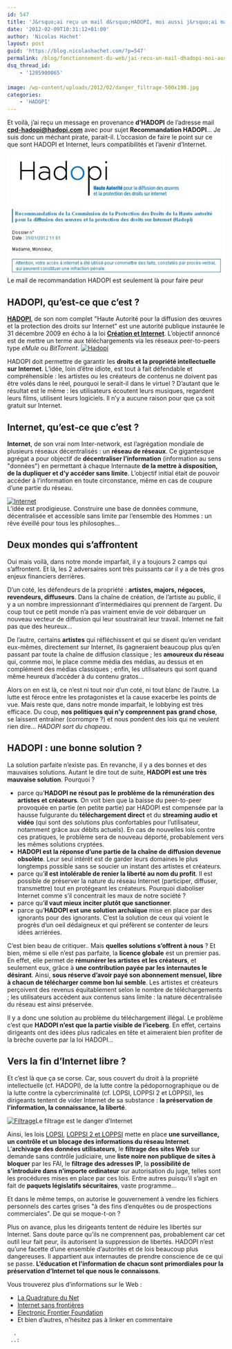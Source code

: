 ```yaml
---
id: 547
title: 'J&rsquo;ai reçu un mail d&rsquo;HADOPI, moi aussi j&rsquo;ai ma recommandation&#8230;'
date: '2012-02-09T10:31:12+01:00'
author: 'Nicolas Hachet'
layout: post
guid: 'https://blog.nicolashachet.com/?p=547'
permalink: /blog/fonctionnement-du-web/jai-recu-un-mail-dhadopi-moi-aussi-jai-ma-recommandation/
dsq_thread_id:
    - '1285900065'

image: /wp-content/uploads/2012/02/danger_filtrage-500x198.jpg
categories:
    - 'HADOPI'
---
```


Et voilà, j’ai reçu un message en provenance **d’HADOPI** de l’adresse mail **cpd-hadopi@hadopi.com** avec pour sujet **Recommandation HADOPI**… Je suis donc un méchant pirate, parait-il. L’occasion de faire le point sur ce que sont HADOPI et Internet, leurs compatibilités et l’avenir d’Internet.

[![Mail HADOPI](/wp-content/uploads/2012/02/mail_hadopi.jpg "mail_hadopi")](/wp-content/uploads/2012/02/mail_hadopi.jpg)Le mail de recommandation HADOPI est seulement là pour faire peur

## HADOPI, qu’est-ce que c’est ?

**[HADOPI](https://hadopi.fr/)**, de son nom complet "Haute Autorité pour la diffusion des œuvres et la protection des droits sur Internet" est une autorité publique instaurée le 31 décembre 2009 en écho à la loi **[Création et Internet](https://fr.wikipedia.org/wiki/Loi_Cr%C3%A9ation_et_Internet)**. L’objectif annoncé est de mettre un terme aux téléchargements via les réseaux peer-to-peers type *eMule* ou *BitTorrent*. [![Hadopi](/wp-content/uploads/2012/02/Hadopi-300x244.jpg "Hadopi")](/wp-content/uploads/2012/02/Hadopi.jpg)

HADOPI doit permettre de garantir les **droits et la propriété intellectuelle sur Internet**. L’idée, loin d’être idiote, est tout à fait défendable et compréhensible : les artistes ou les créateurs de contenus ne doivent pas être volés dans le réel, pourquoi le serait-il dans le virtuel ? D’autant que le résultat est le même : les utilisateurs écoutent leurs musiques, regardent leurs films, utilisent leurs logiciels. Il n’y a aucune raison pour que ça soit gratuit sur Internet.

## Internet, qu’est-ce que c’est ?

**Internet**, de son vrai nom Inter-network, est l’agrégation mondiale de plusieurs réseaux décentralisés : un **réseau de réseaux**. Ce gigantesque agrégat a pour objectif de **décentraliser l’information** (information au sens "données") en permettant à chaque Internaute **de la mettre à disposition, de la dupliquer et d’y accéder sans limite**. L’objectif initial était de pouvoir accéder à l’information en toute circonstance, même en cas de coupure d’une partie du réseau.  

[![](/wp-content/uploads/2012/02/social_network11-150x150.png "Internet")](/wp-content/uploads/2012/02/social_network11.png)  
L’idée est prodigieuse. Construire une base de données commune, décentralisée et accessible sans limite par l’ensemble des Hommes : un rêve éveillé pour tous les philosophes…

## Deux mondes qui s’affrontent

Oui mais voilà, dans notre monde imparfait, il y a toujours 2 camps qui s’affrontent. Et là, les 2 adversaires sont très puissants car il y a de très gros enjeux financiers derrières.

D’un coté, les défendeurs de la propriété : **artistes, majors, négoces, revendeurs, diffuseurs**. Dans la chaîne de création, de l’artiste au public, il y a un nombre impressionnant d’intermédiaires qui prennent de l’argent. Du coup tout ce petit monde n’a pas vraiment envie de voir débarquer un nouveau vecteur de diffusion qui leur soustrairait leur travail. Internet ne fait pas que des heureux…

De l’autre, certains **artistes** qui réfléchissent et qui se disent qu’en vendant eux-mêmes, directement sur Internet, ils gagneraient beaucoup plus qu’en passant par toute la chaîne de diffusion classique ; les **amoureux du réseau** qui, comme moi, le place comme média des médias, au dessus et en complément des médias classiques ; enfin, les utilisateurs qui sont quand même heureux d’accéder à du contenu gratos…

Alors on en est là, ce n’est ni tout noir d’un coté, ni tout blanc de l’autre. La lutte est féroce entre les protagonistes et la cause exacerbe les points de vue. Mais reste que, dans notre monde imparfait, le lobbying est très efficace. Du coup, **nos politiques qui n’y comprennent pas grand chose**, se laissent entraîner (corrompre ?) et nous pondent des lois qui ne veulent rien dire… *HADOPI sort du chapeau*.

## HADOPI : une bonne solution ?

La solution parfaite n’existe pas. En revanche, il y a des bonnes et des mauvaises solutions. Autant le dire tout de suite, **HADOPI est une très mauvaise solution**. Pourquoi ?

- parce qu’**HADOPI ne résout pas le problème de la rémunération des artistes et créateurs**. On voit bien que la baisse du peer-to-peer provoquée en partie (en petite partie) par HADOPI est compensée par la hausse fulgurante du **téléchargement direct** et du **streaming audio et vidéo** (qui sont des solutions plus confortables pour l’utilisateur, notamment grâce aux débits actuels). En cas de nouvelles lois contre ces pratiques, le problème sera de nouveau déporté, probablement vers les mêmes solutions cryptées.
- **HADOPI est la réponse d’une partie de la chaîne de diffusion devenue obsolète**. Leur seul intérêt est de garder leurs domaines le plus longtemps possible sans se soucier un instant des artistes et créateurs.
- parce qu’**il est intolérable de renier la liberté au nom du profit**. Il est possible de préserver la nature du réseau Internet (participer, diffuser, transmettre) tout en protégeant les créateurs. Pourquoi diaboliser Internet comme s’il concentrait les maux de notre société ?
- parce qu’**il vaut mieux inciter plutôt que sanctionner**.
- parce qu’**HADOPI est une solution archaïque** mise en place par des ignorants pour des ignorants. C’est la solution de ceux qui voient le progrès d’un oeil dédaigneux et qui préfèrent se contenter de leurs idées arriérées.

C’est bien beau de critiquer.. Mais **quelles solutions s’offrent à nous** ? Et bien, même si elle n’est pas parfaite, la **licence globale** est un premier pas. En effet, elle permet de **rémunérer les artistes et les créateurs**, et seulement eux, grâce à **une contribution payée par les internautes le désirant**. Ainsi, **sous réserve d’avoir payé son abonnement mensuel, libre à chacun de télécharger comme bon lui semble**. Les artistes et créateurs perçoivent des revenus équitablement selon le nombre de téléchargements ; les utilisateurs accèdent aux contenus sans limite : la nature décentralisée du réseau est ainsi préservée.

Il y a donc une solution au problème du téléchargement illégal. Le problème c’est que **HADOPI n’est que la partie visible de l’iceberg**. En effet, certains dirigeants ont des idées plus radicales en tête et aimeraient bien profiter de la brèche ouverte par la loi HADOPI…

## Vers la fin d’Internet libre ?

Et c’est là que ça se corse. Car, sous couvert du droit à la propriété intellectuelle (cf. HADOPI), de la lutte contre la pédopornographique ou de la lutte contre la cybercriminalité (cf. LOPSI, LOPPSI 2 et LOPPSI), les dirigeants tentent de vider Internet de sa substance : **la préservation de l’information, la connaissance, la liberté**.

[![Filtrage](/wp-content/uploads/2012/02/danger_filtrage-300x150.jpg "danger_filtrage")](/wp-content/uploads/2012/02/danger_filtrage.jpg)Le filtrage est le danger d’Internet

Ainsi, les lois [LOPSI](https://fr.wikipedia.org/wiki/LOPSI), [LOPPSI 2 et LOPPSI](https://fr.wikipedia.org/wiki/LOPPSI) mette en place **une surveillance, un contrôle et un blocage des informations du réseau Internet**. L’**archivage des données utilisateurs**, le **filtrage des sites Web** sur demande sans contrôle judiciaire, une **liste noire non publique de sites à bloquer** par les FAI, le **filtrage des adresses IP**, la **possibilité de s’introduire dans n’importe ordinateur** sur autorisation du juge, telles sont les procédures mises en place par ces lois. Entre autres puisqu’il s’agit en fait de **paquets législatifs sécuritaires**, vaste programme…

Et dans le même temps, on autorise le gouvernement à vendre les fichiers personnels des cartes grises "à des fins d’enquêtes ou de prospections commerciales". De qui se moque-t-on ?

Plus on avance, plus les dirigeants tentent de réduire les libertés sur Internet. Sans doute parce qu’ils ne comprennent pas, probablement car cet outil leur fait peur, ils autorisent la suppression de libertés. HADOPI n’est qu’une facette d’une ensemble d’autorités et de lois beaucoup plus dangereuses. Il appartient aux internautes de prendre conscience de ce qui se passe. **L’éducation et l’information de chacun sont primordiales pour la préservation d’Internet tel que nous le connaissons**.

Vous trouverez plus d’informations sur le Web :

- [La Quadrature du Net](https://www.laquadrature.net/fr)
- [Internet sans frontières](https://internetwithoutborders.org/)
- [Electronic Frontier Foundation](https://www.eff.org/)
- Et bien d’autres, n’hésitez pas à linker en commentaire

```
  .
 ..:
```
